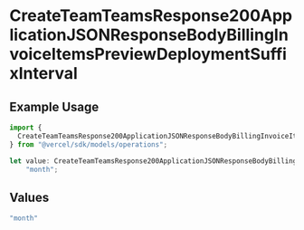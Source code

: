 # CreateTeamTeamsResponse200ApplicationJSONResponseBodyBillingInvoiceItemsPreviewDeploymentSuffixInterval

## Example Usage

```typescript
import {
  CreateTeamTeamsResponse200ApplicationJSONResponseBodyBillingInvoiceItemsPreviewDeploymentSuffixInterval,
} from "@vercel/sdk/models/operations";

let value: CreateTeamTeamsResponse200ApplicationJSONResponseBodyBillingInvoiceItemsPreviewDeploymentSuffixInterval =
    "month";
```

## Values

```typescript
"month"
```